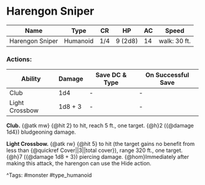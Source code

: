 # Harengon Sniper

| Name | Type | CR | HP | AC | Speed |
|------|------|----|----|----|-------|
| Harengon Sniper | Humanoid | 1/4 | 9 (2d8) | 14 | walk: 30 ft. |

### Actions:

| Ability | Damage | Save DC & Type | On Successful Save |
|---------|--------|----------------|--------------------|
| Club | 1d4 | - | - |
| Light Crossbow | 1d8 + 3 | - | - |


**Club.** {@atk mw} {@hit 2} to hit, reach 5 ft., one target. {@h}2 ({@damage 1d4}) bludgeoning damage.

**Light Crossbow.** {@atk rw} {@hit 5} to hit (the target gains no benefit from less than {@quickref Cover||3||total cover}), range 320 ft., one target. {@h}7 ({@damage 1d8 + 3}) piercing damage. {@hom}Immediately after making this attack, the harengon can use the Hide action.

^Tags: #monster #type_humanoid